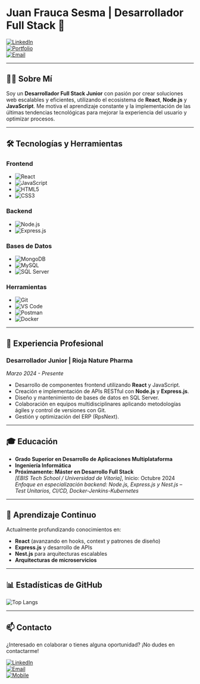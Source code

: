 # Juan Frauca Sesma | Desarrollador Full Stack 🚀

[![LinkedIn](https://img.shields.io/badge/LinkedIn-0077B5?style=for-the-badge&logo=linkedin&logoColor=white)](https://www.linkedin.com/in/juan-frauca-sesma-48bba9264)  
[![Portfolio](https://img.shields.io/badge/Portfolio-255E63?style=for-the-badge&logo=About.me&logoColor=white)](https://wuuanito.github.io/mi-porfolio/)  
[![Email](https://img.shields.io/badge/Email-D14836?style=for-the-badge&logo=gmail&logoColor=white)](mailto:juanfrauca@outlook.com)

---

## 👨‍💻 Sobre Mí

Soy un **Desarrollador Full Stack Junior** con pasión por crear soluciones web escalables y eficientes, utilizando el ecosistema de **React**, **Node.js** y **JavaScript**. Me motiva el aprendizaje constante y la implementación de las últimas tendencias tecnológicas para mejorar la experiencia del usuario y optimizar procesos.

---

## 🛠️ Tecnologías y Herramientas

### Frontend
- ![React](https://img.shields.io/badge/React-61DAFB?style=for-the-badge&logo=react&logoColor=black)
- ![JavaScript](https://img.shields.io/badge/JavaScript-F7DF1E?style=for-the-badge&logo=javascript&logoColor=black)
- ![HTML5](https://img.shields.io/badge/HTML5-E34F26?style=for-the-badge&logo=html5&logoColor=white)
- ![CSS3](https://img.shields.io/badge/CSS3-1572B6?style=for-the-badge&logo=css3&logoColor=white)

### Backend
- ![Node.js](https://img.shields.io/badge/Node.js-339933?style=for-the-badge&logo=nodedotjs&logoColor=white)
- ![Express.js](https://img.shields.io/badge/Express.js-000000?style=for-the-badge&logo=express&logoColor=white)

### Bases de Datos
- ![MongoDB](https://img.shields.io/badge/MongoDB-4EA94B?style=for-the-badge&logo=mongodb&logoColor=white)
- ![MySQL](https://img.shields.io/badge/MySQL-005C84?style=for-the-badge&logo=mysql&logoColor=white)
- ![SQL Server](https://img.shields.io/badge/Microsoft%20SQL%20Server-CC2927?style=for-the-badge&logo=microsoft%20sql%20server&logoColor=white)

### Herramientas
- ![Git](https://img.shields.io/badge/GIT-E44C30?style=for-the-badge&logo=git&logoColor=white)
- ![VS Code](https://img.shields.io/badge/Visual_Studio_Code-0078D4?style=for-the-badge&logo=visual%20studio%20code&logoColor=white)
- ![Postman](https://img.shields.io/badge/Postman-FF6C37?style=for-the-badge&logo=postman&logoColor=white)
- ![Docker](https://img.shields.io/badge/Docker-2CA5E0?style=for-the-badge&logo=docker&logoColor=white)

---

## 💼 Experiencia Profesional

### Desarrollador Junior | Rioja Nature Pharma  
*Marzo 2024 - Presente*

- Desarrollo de componentes frontend utilizando **React** y JavaScript.
- Creación e implementación de APIs RESTful con **Node.js** y **Express.js**.
- Diseño y mantenimiento de bases de datos en SQL Server.
- Colaboración en equipos multidisciplinares aplicando metodologías ágiles y control de versiones con Git.
- Gestión y optimización del ERP (RpsNext).

---

## 🎓 Educación

- **Grado Superior en Desarrollo de Aplicaciones Multiplataforma**
- **Ingeniería Informática**
- **Próximamente: Máster en Desarrollo Full Stack**  
  *[EBIS Tech School / Universidad de Vitoria]*, Inicio: Octubre 2024  
  _Enfoque en especialización backend: Node.js, Express.js y Nest.js – Test Unitarios, CI/CD, Docker-Jenkins-Kubernetes_

---

## 🌱 Aprendizaje Continuo

Actualmente profundizando conocimientos en:
- **React** (avanzando en hooks, context y patrones de diseño)
- **Express.js** y desarrollo de APIs
- **Nest.js** para arquitecturas escalables
- **Arquitecturas de microservicios**

---

## 📊 Estadísticas de GitHub

![Top Langs](https://github-readme-stats.vercel.app/api/top-langs/?username=wuuanito&layout=compact&theme=vision-friendly-dark)

---

## 📫 Contacto

¿Interesado en colaborar o tienes alguna oportunidad? ¡No dudes en contactarme!

[![LinkedIn](https://img.shields.io/badge/LinkedIn-0077B5?style=for-the-badge&logo=linkedin&logoColor=white)](https://www.linkedin.com/in/juan-frauca-sesma-48bba9264)  
[![Email](https://img.shields.io/badge/Email-D14836?style=for-the-badge&logo=gmail&logoColor=white)](mailto:juanfrauca@outlook.com)  
[![Mobile](https://img.shields.io/badge/Mobile-+34%20638%20756%20015-25D366?style=for-the-badge&logo=whatsapp&logoColor=white)](tel:+34638756015)
